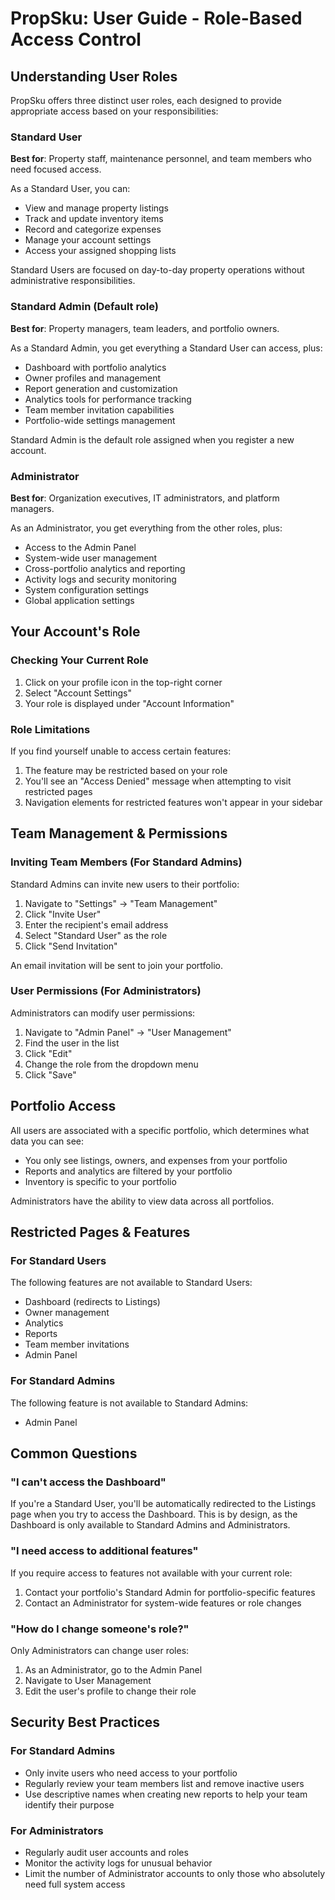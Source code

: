 # PropSku: User Guide - Role-Based Access Control

## Understanding User Roles

PropSku offers three distinct user roles, each designed to provide appropriate access based on your responsibilities:

### Standard User

**Best for**: Property staff, maintenance personnel, and team members who need focused access.

As a Standard User, you can:
- View and manage property listings
- Track and update inventory items
- Record and categorize expenses
- Manage your account settings
- Access your assigned shopping lists

Standard Users are focused on day-to-day property operations without administrative responsibilities.

### Standard Admin (Default role)

**Best for**: Property managers, team leaders, and portfolio owners.

As a Standard Admin, you get everything a Standard User can access, plus:
- Dashboard with portfolio analytics
- Owner profiles and management
- Report generation and customization
- Analytics tools for performance tracking
- Team member invitation capabilities
- Portfolio-wide settings management

Standard Admin is the default role assigned when you register a new account.

### Administrator

**Best for**: Organization executives, IT administrators, and platform managers.

As an Administrator, you get everything from the other roles, plus:
- Access to the Admin Panel
- System-wide user management
- Cross-portfolio analytics and reporting
- Activity logs and security monitoring
- System configuration settings
- Global application settings

## Your Account's Role

### Checking Your Current Role

1. Click on your profile icon in the top-right corner
2. Select "Account Settings"
3. Your role is displayed under "Account Information"

### Role Limitations

If you find yourself unable to access certain features:

1. The feature may be restricted based on your role
2. You'll see an "Access Denied" message when attempting to visit restricted pages
3. Navigation elements for restricted features won't appear in your sidebar

## Team Management & Permissions

### Inviting Team Members (For Standard Admins)

Standard Admins can invite new users to their portfolio:

1. Navigate to "Settings" → "Team Management"
2. Click "Invite User"
3. Enter the recipient's email address
4. Select "Standard User" as the role
5. Click "Send Invitation"

An email invitation will be sent to join your portfolio.

### User Permissions (For Administrators)

Administrators can modify user permissions:

1. Navigate to "Admin Panel" → "User Management"
2. Find the user in the list
3. Click "Edit"
4. Change the role from the dropdown menu
5. Click "Save"

## Portfolio Access

All users are associated with a specific portfolio, which determines what data you can see:

- You only see listings, owners, and expenses from your portfolio
- Reports and analytics are filtered by your portfolio
- Inventory is specific to your portfolio

Administrators have the ability to view data across all portfolios.

## Restricted Pages & Features

### For Standard Users

The following features are not available to Standard Users:

- Dashboard (redirects to Listings)
- Owner management
- Analytics
- Reports
- Team member invitations
- Admin Panel

### For Standard Admins

The following feature is not available to Standard Admins:

- Admin Panel

## Common Questions

### "I can't access the Dashboard"

If you're a Standard User, you'll be automatically redirected to the Listings page when you try to access the Dashboard. This is by design, as the Dashboard is only available to Standard Admins and Administrators.

### "I need access to additional features"

If you require access to features not available with your current role:

1. Contact your portfolio's Standard Admin for portfolio-specific features
2. Contact an Administrator for system-wide features or role changes

### "How do I change someone's role?"

Only Administrators can change user roles:

1. As an Administrator, go to the Admin Panel
2. Navigate to User Management
3. Edit the user's profile to change their role

## Security Best Practices

### For Standard Admins

- Only invite users who need access to your portfolio
- Regularly review your team members list and remove inactive users
- Use descriptive names when creating new reports to help your team identify their purpose

### For Administrators

- Regularly audit user accounts and roles
- Monitor the activity logs for unusual behavior
- Limit the number of Administrator accounts to only those who absolutely need full system access
